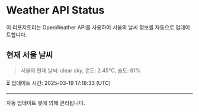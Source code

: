 
# Weather API Status

이 리포지토리는 OpenWeather API를 사용하여 서울의 날씨 정보를 자동으로 업데이트합니다.

## 현재 서울 날씨
> 서울의 현재 날씨: clear sky, 온도: 2.45°C, 습도: 61%

⏳ 업데이트 시간: 2025-03-19 17:18:33 (UTC)

---
자동 업데이트 봇에 의해 관리됩니다.
